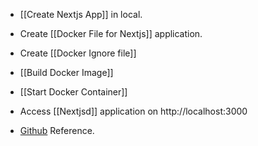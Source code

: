- [[Create Nextjs App]] in local.

- Create [[Docker File for Nextjs]] application.

- Create [[Docker Ignore file]]

- [[Build Docker Image]] 

- [[Start Docker Container]]

- Access [[Nextjsd]] application on http://localhost:3000

- [Github](https://github.com/sunnyRavindra/nextjs) Reference.
